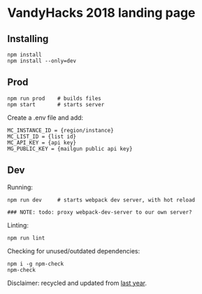 VandyHacks 2018 landing page
==

Installing
---

    npm install
    npm install --only=dev

Prod
---

    npm run prod    # builds files
    npm start       # starts server

Create a .env file and add:

    MC_INSTANCE_ID = {region/instance}
    MC_LIST_ID = {list id}
    MC_API_KEY = {api key}
    MG_PUBLIC_KEY = {mailgun public api key}

Dev
---
Running:

    npm run dev     # starts webpack dev server, with hot reload

    ### NOTE: todo: proxy webpack-dev-server to our own server?

Linting:

    npm run lint

Checking for unused/outdated dependencies:

    npm i -g npm-check
    npm-check

Disclaimer: recycled and updated from [last year](https://github.com/VandyHacks/VHF2017-prereg).
